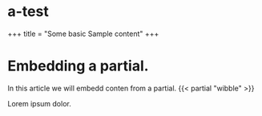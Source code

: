 # a-test

+++
title = "Some basic Sample content"
+++

 # Embedding a partial.
In this article we will embedd conten from a partial.
{{< partial "wibble" >}}

 Lorem ipsum dolor.
